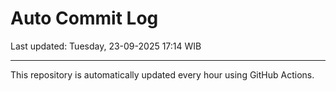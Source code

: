 # Auto Commit Log

Last updated: Tuesday, 23-09-2025 17:14 WIB

---

This repository is automatically updated every hour using GitHub Actions.
